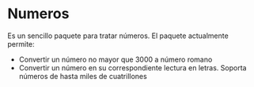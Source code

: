 # Numeros

Es un sencillo paquete para tratar números. El paquete actualmente permite:
- Convertir un número no mayor que 3000 a número romano
- Convertir un número en su correspondiente lectura en letras. Soporta números de hasta miles de cuatrillones